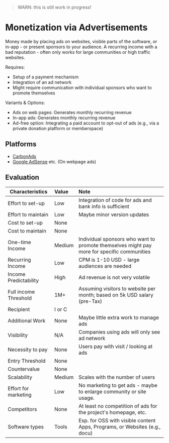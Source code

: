 > WARN: this is still work in progress!

# Monetization via Advertisements

Money made by placing ads on websites, visible parts of the software, or in-app - or present sponsors to your audience. A recurring income with a bad reputation - often only works for large communities or high traffic websites.

Requires:
* Setup of a payment mechanism
* Integration of an ad network
* Might require communication with individual sponsors who want to promote themselves

Variants & Options:
* Ads on web pages: Generates monthly recurring revenue
* In-app ads: Generates monthly recurring revenue
* Ad-free option: Integrating a paid account to opt-out of ads (e.g., via a private donation platform or memberspace)

## Platforms
* [CarbonAds](https://www.carbonads.net/)
* [Google AdSense](https://www.google.com/adsense) etc. (On webpage ads)

## Evaluation

| Characteristics                   | Value  | Note |
| --------------------------------- |:------ |:---- |
| Effort to set-up                  | Low    | Integration of code for ads and bank info is sufficient
| Effort to maintain                | Low    | Maybe minor version updates
| Cost to set-up                    | None   | 
| Cost to maintain                  | None   | 
| One-time Income                   | Medium | Individual sponsors who want to promote themselves might pay more for specific communities
| Recurring Income                  | Low    | CPM is 1-10 USD - large audiences are needed
| Income Predictability             | High   | Ad revenue is not very volatile
| Full income Threshold             | 1M+    | Assuming visitors to website per month; based on 5k USD salary (pre-Tax)
| Recipient                         | I or C | 
| Additional Work                   | None   | Maybe little extra work to manage ads
| Visibility                        | N/A    | Companies using ads will only see ad network
| Necessity to pay                  | None   | Users pay with visit / looking at ads
| Entry Threshold                   | None   | 
| Countervalue                      | None   | 
| Scalability                       | Medium | Scales with the number of users
| Effort for marketing              | Low    | No marketing to get ads - maybe to enlarge community or site usage. 
| Competitors                       | None   | At least no competition of ads for the project's homepage, etc.
| Software types                    | Tools  | Esp. for OSS with visible content Apps, Programs, or Websites (e.g., docu)
